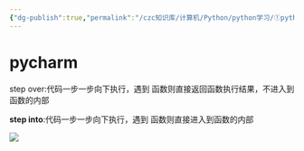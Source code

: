 ```yaml
---
{"dg-publish":true,"permalink":"/czc知识库/计算机/Python/python学习/①python基础/110-代码调试 debug/","dgPassFrontmatter":true,"created":"2024-11-05T15:59:25.656+08:00","updated":"2024-12-08T12:39:45.301+08:00"}
---
```



# pycharm


step over:代码一步一步向下执行，遇到
函数则直接返回函数执行结果，不进入到
函数的内部

**step into**:代码一步一步向下执行，遇到
函数则直接进入到函数的内部

![](/img/user/czc知识库/杂七杂八/9-附件/附件/204-代码调试_image.png)